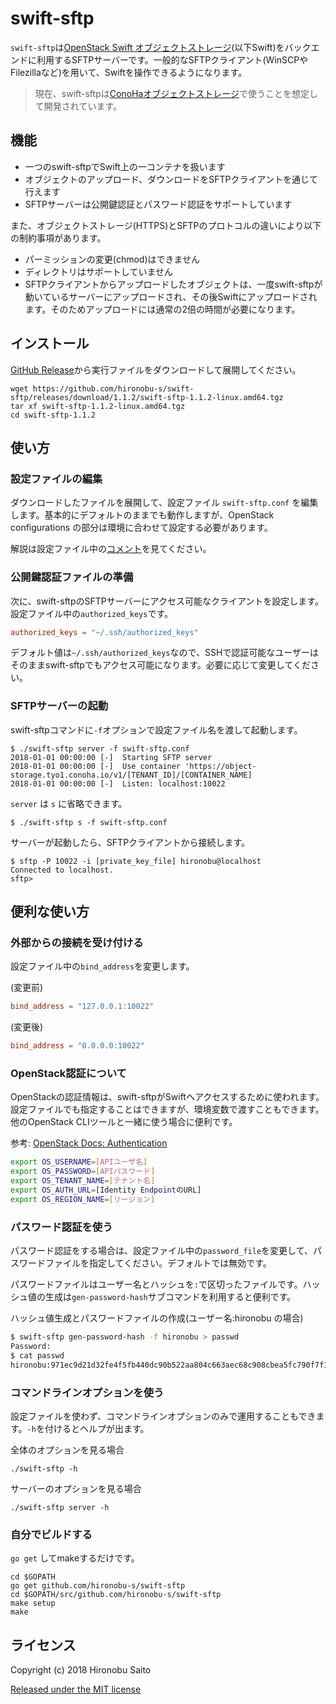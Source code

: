 
# swift-sftp

`swift-sftp`は[OpenStack Swift オブジェクトストレージ](https://docs.openstack.org/swift/latest/)(以下Swift)をバックエンドに利用するSFTPサーバーです。一般的なSFTPクライアント(WinSCPやFilezillaなど)を用いて、Swiftを操作できるようになります。

> 現在、swift-sftpは[ConoHaオブジェクトストレージ](https://www.conoha.jp/objectstorage/)で使うことを想定して開発されています。

## 機能

* 一つのswift-sftpでSwift上の一コンテナを扱います
* オブジェクトのアップロード、ダウンロードをSFTPクライアントを通じて行えます
* SFTPサーバーは公開鍵認証とパスワード認証をサポートしています

また、オブジェクトストレージ(HTTPS)とSFTPのプロトコルの違いにより以下の制約事項があります。

* パーミッションの変更(chmod)はできません
* ディレクトリはサポートしていません
* SFTPクライアントからアップロードしたオブジェクトは、一度swift-sftpが動いているサーバーにアップロードされ、その後Swiftにアップロードされます。そのためアップロードには通常の2倍の時間が必要になります。

## インストール

[GitHub Release](https://github.com/hironobu-s/swift-sftp/releases)から実行ファイルをダウンロードして展開してください。

```
wget https://github.com/hironobu-s/swift-sftp/releases/download/1.1.2/swift-sftp-1.1.2-linux.amd64.tgz
tar xf swift-sftp-1.1.2-linux.amd64.tgz
cd swift-sftp-1.1.2
```

## 使い方

### 設定ファイルの編集

ダウンロードしたファイルを展開して、設定ファイル `swift-sftp.conf` を編集します。基本的にデフォルトのままでも動作しますが、OpenStack configurations の部分は環境に合わせて設定する必要があります。

解説は設定ファイル中の[コメント](https://github.com/hironobu-s/swift-sftp/blob/master/misc/swift-sftp.conf)を見てください。

### 公開鍵認証ファイルの準備

次に、swift-sftpのSFTPサーバーにアクセス可能なクライアントを設定します。設定ファイル中の`authorized_keys`です。

```toml
authorized_keys = "~/.ssh/authorized_keys"
```

デフォルト値は`~/.ssh/authorized_keys`なので、SSHで認証可能なユーザーはそのままswift-sftpでもアクセス可能になります。必要に応じて変更してください。


### SFTPサーバーの起動

swift-sftpコマンドに`-f`オプションで設定ファイル名を渡して起動します。

```shell
$ ./swift-sftp server -f swift-sftp.conf
2018-01-01 00:00:00 [-]  Starting SFTP server
2018-01-01 00:00:00 [-]  Use container 'https://object-storage.tyo1.conoha.io/v1/[TENANT_ID]/[CONTAINER_NAME]
2018-01-01 00:00:00 [-]  Listen: localhost:10022
```

`server` は `s` に省略できます。

```shell
$ ./swift-sftp s -f swift-sftp.conf
```

サーバーが起動したら、SFTPクライアントから接続します。

```shell
$ sftp -P 10022 -i [private_key_file] hironobu@localhost
Connected to localhost.
sftp>
```

## 便利な使い方

### 外部からの接続を受け付ける

設定ファイル中の`bind_address`を変更します。

(変更前)
```toml
bind_address = "127.0.0.1:10022"
```

(変更後)
```toml
bind_address = "0.0.0.0:10022"
```

### OpenStack認証について

OpenStackの認証情報は、swift-sftpがSwiftへアクセスするために使われます。設定ファイルでも指定することはできますが、環境変数で渡すこともできます。他のOpenStack CLIツールと一緒に使う場合に便利です。

参考: [OpenStack Docs: Authentication](https://docs.openstack.org/python-openstackclient/pike/cli/authentication.html)

```bash
export OS_USERNAME=[APIユーザ名]
export OS_PASSWORD=[APIパスワード]
export OS_TENANT_NAME=[テナント名]
export OS_AUTH_URL=[Identity EndpointのURL]
export OS_REGION_NAME=[リージョン]
```

### パスワード認証を使う

パスワード認証をする場合は、設定ファイル中の`password_file`を変更して、パスワードファイルを指定してください。デフォルトでは無効です。

パスワードファイルはユーザー名とハッシュを`:`で区切ったファイルです。ハッシュ値の生成は`gen-password-hash`サブコマンドを利用すると便利です。

ハッシュ値生成とパスワードファイルの作成(ユーザー名:hironobu の場合)

```bash
$ swift-sftp gen-password-hash -f hironobu > passwd
Password:
$ cat passwd
hironobu:971ec9d21d32fe4f5fb440dc90b522aa804c663aec68c908cbea5fc790f7f15d
```

### コマンドラインオプションを使う

設定ファイルを使わず、コマンドラインオプションのみで運用することもできます。`-h`を付けるとヘルプが出ます。

全体のオプションを見る場合
```shell
./swift-sftp -h
```

サーバーのオプションを見る場合
```shell
./swift-sftp server -h
```

### 自分でビルドする

`go get` してmakeするだけです。

```shell
cd $GOPATH
go get github.com/hironobu-s/swift-sftp
cd $GOPATH/src/github.com/hironobu-s/swift-sftp
make setup
make
```

## ライセンス

Copyright (c) 2018 Hironobu Saito

[Released under the MIT license](https://opensource.org/licenses/mit-license.php)
